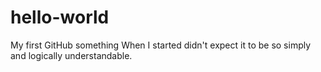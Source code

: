 # hello-world
My first GitHub something
When I started didn't expect it to be so simply and logically understandable. 
